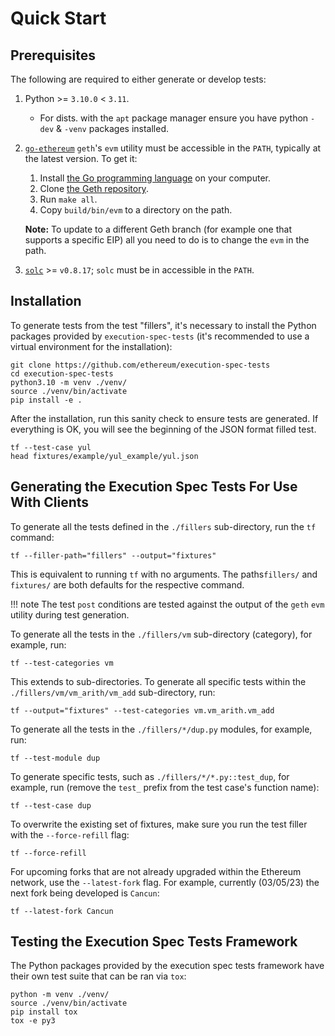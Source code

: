 # Quick Start

## Prerequisites

The following are required to either generate or develop tests:

1. Python >= `3.10.0` < `3.11`.
   - For dists. with the `apt` package manager ensure you have python `-dev` & `-venv` packages installed.
2. [`go-ethereum`](https://github.com/ethereum/go-ethereum) `geth`'s `evm` utility must be accessible in the `PATH`, typically at the latest version. To get it:
     1. Install [the Go programming language](https://go.dev/doc/install) on your computer.
     2. Clone [the Geth repository](https://github.com/ethereum/go-ethereum).
     3. Run `make all`.
     4. Copy `build/bin/evm` to a directory on the path.
   
    **Note:** To update to a different Geth branch (for example one that supports a specific EIP) all you need to do is to change the `evm` in the path.
   
3. [`solc`](https://github.com/ethereum/solidity) >= `v0.8.17`; `solc` must be in accessible in the `PATH`.

## Installation

To generate tests from the test "fillers", it's necessary to install the Python packages provided by `execution-spec-tests` (it's recommended to use a virtual environment for the installation):

```console
git clone https://github.com/ethereum/execution-spec-tests
cd execution-spec-tests
python3.10 -m venv ./venv/
source ./venv/bin/activate
pip install -e .
```

After the installation, run this sanity check to ensure tests are generated.
If everything is OK, you will see the beginning of the JSON format filled test.

```console
tf --test-case yul
head fixtures/example/yul_example/yul.json
```

## Generating the Execution Spec Tests For Use With Clients

To generate all the tests defined in the `./fillers` sub-directory, run the `tf` command:

```console
tf --filler-path="fillers" --output="fixtures" 
```

This is equivalent to running `tf` with no arguments. The paths`fillers/` and `fixtures/` are both defaults for the respective command.

!!! note
    The test `post` conditions are tested against the output of the `geth` `evm` utility during test generation.

To generate all the tests in the `./fillers/vm` sub-directory (category), for example, run:
```console
tf --test-categories vm
```

This extends to sub-directories. To generate all specific tests within the `./fillers/vm/vm_arith/vm_add` sub-directory, run:
```console
tf --output="fixtures" --test-categories vm.vm_arith.vm_add
```

To generate all the tests in the `./fillers/*/dup.py` modules, for example, run:
```console
tf --test-module dup
```

To generate specific tests, such as `./fillers/*/*.py::test_dup`, for example, run (remove the `test_` prefix from the test case's function name):
```console
tf --test-case dup
```

To overwrite the existing set of fixtures, make sure you run the test filler with the `--force-refill` flag:
```console
tf --force-refill
```

For upcoming forks that are not already upgraded within the Ethereum network, use the `--latest-fork` flag. For example, currently (03/05/23) the next fork being developed is `Cancun`:
```console
tf --latest-fork Cancun
```


## Testing the Execution Spec Tests Framework

The Python packages provided by the execution spec tests framework have their own test suite that can be ran via `tox`:

```console
python -m venv ./venv/
source ./venv/bin/activate
pip install tox
tox -e py3
```
